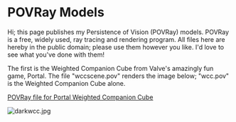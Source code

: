 # POVRay Models

Hi; this page publishes my Persistence of Vision (POVRay) models. POVRay is a free, widely used, ray tracing and rendering program. All files here are hereby in the public domain; please use them however you like. I'd love to see what you've done with them!

The first is the Weighted Companion Cube from Valve's amazingly fun game, Portal. The file "wccscene.pov" renders the image below; "wcc.pov" is the Weighted Companion Cube alone.

[POVRay file for Portal Weighted Companion Cube](http://westkarana.com/wp-content/uploads/2007/12/wccfinal.zip "POVRay file for Portal Weighted Companion Cube")

![darkwcc.jpg](http://westkarana.com/wp-content/uploads/2007/12/darkwcc.jpg)



